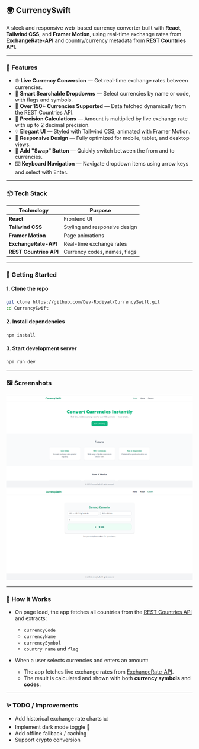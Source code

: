 ## 🌍 CurrencySwift

A sleek and responsive web-based currency converter built with **React**, **Tailwind CSS**, and **Framer Motion**, using real-time exchange rates from **ExchangeRate-API** and country/currency metadata from **REST Countries API**.

---

### 🔧 Features

* 🌐 **Live Currency Conversion** — Get real-time exchange rates between currencies.
* 🔎 **Smart Searchable Dropdowns** — Select currencies by name or code, with flags and symbols.
* 💱 **Over 150+ Currencies Supported** — Data fetched dynamically from the REST Countries API.
* 🧮 **Precision Calculations** — Amount is multiplied by live exchange rate with up to 2 decimal precision.
* 💡 **Elegant UI** — Styled with Tailwind CSS, animated with Framer Motion.
* 📱 **Responsive Design** — Fully optimized for mobile, tablet, and desktop views.
* 🔁 **Add "Swap" Button** — Quickly switch between the from and to currencies.
* ⌨️ **Keyboard Navigation** — Navigate dropdown items using arrow keys and select with Enter.

---

### 📦 Tech Stack

| Technology             | Purpose                       |
| ---------------------- | ----------------------------- |
| **React**              | Frontend UI                   |
| **Tailwind CSS**       | Styling and responsive design |
| **Framer Motion**      | Page animations               |
| **ExchangeRate-API**   | Real-time exchange rates      |
| **REST Countries API** | Currency codes, names, flags  |

---

### 🚀 Getting Started

#### 1. Clone the repo

```bash
git clone https://github.com/Dev-Rodiyat/CurrencySwift.git
cd CurrencySwift
```

#### 2. Install dependencies

```bash
npm install
```

#### 3. Start development server

```bash
npm run dev
```

---

### 🖼️ Screenshots

![Landing Page](image.png)
![Convert Page](image-1.png)

---

### 🧠 How It Works

* On page load, the app fetches all countries from the [REST Countries API](https://restcountries.com/) and extracts:

  * `currencyCode`
  * `currencyName`
  * `currencySymbol`
  * `country name` and `flag`
* When a user selects currencies and enters an amount:

  * The app fetches live exchange rates from [ExchangeRate-API](https://www.exchangerate-api.com/).
  * The result is calculated and shown with both **currency symbols** and **codes**.

---

### ✨ TODO / Improvements

* Add historical exchange rate charts 📊
* Implement dark mode toggle 🌙
* Add offline fallback / caching
* Support crypto conversion


